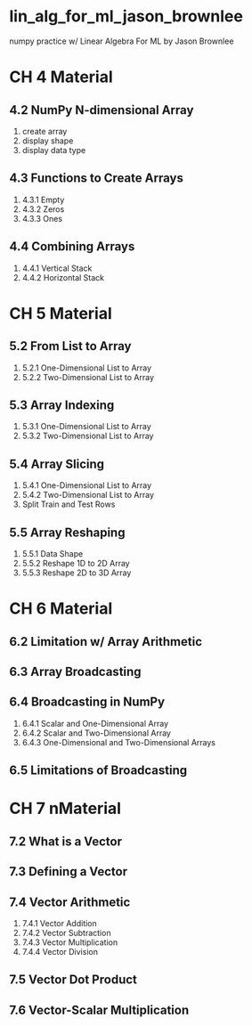 # lin_alg_for_ml_jason_brownlee
 numpy practice w/ Linear Algebra For ML by Jason Brownlee

# CH 4 Material 

## 4.2 NumPy N-dimensional Array

1. create array
2. display shape
3. display data type

## 4.3 Functions to Create Arrays

1. 4.3.1 Empty
2. 4.3.2 Zeros
3. 4.3.3 Ones

## 4.4 Combining Arrays

1. 4.4.1 Vertical Stack
2. 4.4.2 Horizontal Stack

# CH 5 Material 

## 5.2 From List to Array
1. 5.2.1 One-Dimensional List to Array
2. 5.2.2 Two-Dimensional List to Array

## 5.3 Array Indexing
1. 5.3.1 One-Dimensional List to Array
2. 5.3.2 Two-Dimensional List to Array

## 5.4 Array Slicing
1. 5.4.1 One-Dimensional List to Array
2. 5.4.2 Two-Dimensional List to Array
3. Split Train and Test Rows

## 5.5 Array Reshaping
1. 5.5.1 Data Shape
2. 5.5.2 Reshape 1D to 2D Array
3. 5.5.3 Reshape 2D to 3D Array

# CH 6 Material

## 6.2 Limitation w/ Array Arithmetic

## 6.3 Array Broadcasting

## 6.4 Broadcasting in NumPy
1. 6.4.1 Scalar and One-Dimensional Array
2. 6.4.2 Scalar and Two-Dimensional Array
3. 6.4.3 One-Dimensional and Two-Dimensional Arrays

## 6.5 Limitations of Broadcasting

# CH 7 nMaterial

## 7.2 What is a Vector

## 7.3 Defining a Vector

## 7.4 Vector Arithmetic
1. 7.4.1 Vector Addition
2. 7.4.2 Vector Subtraction
3. 7.4.3 Vector Multiplication
4. 7.4.4 Vector Division

## 7.5 Vector Dot Product

## 7.6 Vector-Scalar Multiplication
